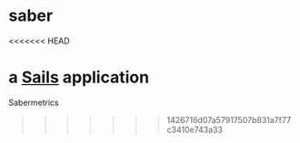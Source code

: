 # saber
<<<<<<< HEAD

a [Sails](http://sailsjs.org) application
=======
Sabermetrics
>>>>>>> 1426716d07a57917507b831a7f77c3410e743a33

